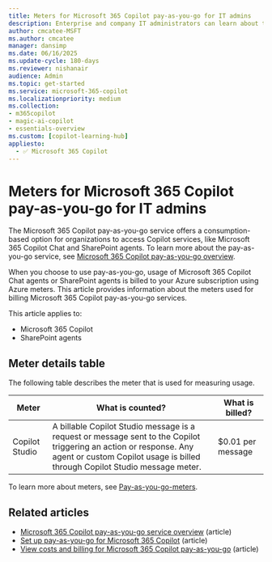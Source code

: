 ```yaml
---
title: Meters for Microsoft 365 Copilot pay-as-you-go for IT admins
description: Enterprise and company IT administrators can learn about the meters for the pay-as-you-go service for Microsoft 365 Copilot, including Copilot Chat.
author: cmcatee-MSFT
ms.author: cmcatee
manager: dansimp
ms.date: 06/16/2025
ms.update-cycle: 180-days
ms.reviewer: nishanair
audience: Admin
ms.topic: get-started
ms.service: microsoft-365-copilot
ms.localizationpriority: medium
ms.collection: 
- m365copilot
- magic-ai-copilot
- essentials-overview
ms.custom: [copilot-learning-hub]
appliesto:
  - ✅ Microsoft 365 Copilot
---
```


# Meters for Microsoft 365 Copilot pay-as-you-go for IT admins

The Microsoft 365 Copilot pay-as-you-go service offers a consumption-based option for organizations to access Copilot services, like Microsoft 365 Copilot Chat and SharePoint agents. To learn more about the pay-as-you-go service, see [Microsoft 365 Copilot pay-as-you-go overview](overview.md).

When you choose to use pay-as-you-go, usage of Microsoft 365 Copilot Chat agents or SharePoint agents is billed to your Azure subscription using Azure meters. This article provides information about the meters used for billing Microsoft 365 Copilot pay-as-you-go services.

This article applies to:

- Microsoft 365 Copilot
- SharePoint agents

## Meter details table

The following table describes the meter that is used for measuring usage.

| Meter | What is counted? | What is billed? |
|---|---|---|
| Copilot Studio | A billable Copilot Studio message is a request or message sent to the Copilot triggering an action or response. Any agent or custom Copilot usage is billed through Copilot Studio message meter. | $0.01 per message     |

To learn more about meters, see [Pay-as-you-go-meters](/power-platform/admin/pay-as-you-go-meters).

## Related articles

- [Microsoft 365 Copilot pay-as-you-go service overview](overview.md) (article)
- [Set up pay-as-you-go for Microsoft 365 Copilot](setup.md) (article)
- [View costs and billing for Microsoft 365 Copilot pay-as-you-go](view-cost.md) (article)
